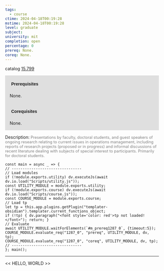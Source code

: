 ```yaml
---
tags:
  - course
ctime: 2024-04-18T00:19:28
mstime: 2024-04-18T00:19:28
level: graduate
subject: 
university: mit
completion: open
percentage: 0
prereq: None.
coreq: None.
---
```


catalog [15.799](http://student.mit.edu/catalog/m15c.html#15.799)

<span style="display: block; padding: 15px; background-color: rgb(100, 100, 100, 0.2);"><font id="m_prereq1287_0" style="display: block; font-family: Arial, sans-serif; font-weight: bold; padding: 5px">Prerequisites</font><br><span id="prereq1287_0">None.</span></span>
<span style="display: block; padding: 15px; background-color: rgb(100, 100, 100, 0.2);"><font id="m_coreq1287_0" style="display: block; font-family: Arial, sans-serif; font-weight: bold; padding: 5px">Corequisites</font><br><span id="coreq1287_0">None.</span></span>

<font style="">Description:</font>
<font style="color: grey; font-size: 0.8rem;">Presentations by faculty, doctoral students, and guest speakers of ongoing research relating to current issues in operations management, including reports of research projects (proposed or in progress) and informal discussions of recent literature dealing with subjects of special interest to participants. Primarily for doctoral students.</font>

```dataviewjs
const main = async _ => {
// --------------------------------
// Load modules
if (!module.exports.utility) dv.executeJs(await dv.io.load("Scripts/utility.js"));
const UTILITY_MODULE = module.exports.utility;
if (!module.exports.course) dv.executeJs(await dv.io.load("Scripts/course.js"));
const COURSE_MODULE = module.exports.course;
// Load tp
let tp = this.app.plugins.getPlugin("templater-obsidian").templater.current_functions_object;
if (!tp) { dv.paragraph("<font style='color: red'>tp not loaded!</font>"); return; }
// Evaluate
await UTILITY_MODULE.waitForElements(`#m_prereq1287_0`, {timeout:5});
COURSE_MODULE.evaluate_req("1287_0", "prereq", UTILITY_MODULE, dv, tp);
COURSE_MODULE.evaluate_req("1287_0", "coreq", UTILITY_MODULE, dv, tp);
// --------------------------------
}; main();
```

---

<< HELLO, WORLD >>
